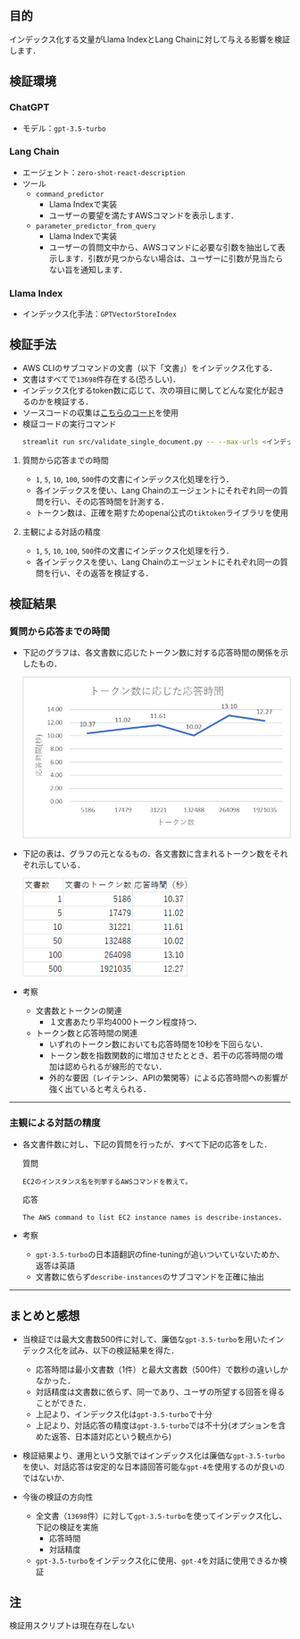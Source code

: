 ## 目的
インデックス化する文量がLlama IndexとLang Chainに対して与える影響を検証します．

## 検証環境
### ChatGPT
* モデル：`gpt-3.5-turbo`

### Lang Chain
* エージェント：`zero-shot-react-description`
* ツール
  - `command_predictor`
    * Llama Indexで実装
    * ユーザーの要望を満たすAWSコマンドを表示します．
  - `parameter_predictor_from_query`
    * Llama Indexで実装
    * ユーザーの質問文中から、AWSコマンドに必要な引数を抽出して表示します．引数が見つからない場合は、ユーザーに引数が見当たらない旨を通知します．

### Llama Index
* インデックス化手法：`GPTVectorStoreIndex`

## 検証手法
* AWS CLIのサブコマンドの文書（以下「文書」）をインデックス化する．
* 文書はすべてで`13698`件存在する(恐ろしい)．
* インデックス化するtoken数に応じて、次の項目に関してどんな変化が起きるのかを検証する．
* ソースコードの収集は[こちらのコード](../src/utils/collect_aws_command_ref.py)を使用
* 検証コードの実行コマンド
  ```bash
  streamlit run src/validate_single_document.py -- --max-urls <インデックス化する文書数>
  ```

1. 質問から応答までの時間
   - `1`, `5`, `10`, `100`, `500`件の文書にインデックス化処理を行う．
   - 各インデックスを使い、Lang Chainのエージェントにそれぞれ同一の質問を行い、その応答時間を計測する．
   - トークン数は、正確を期すためopenai公式の`tiktoken`ライブラリを使用

2. 主観による対話の精度
   - `1`, `5`, `10`, `100`, `500`件の文書にインデックス化処理を行う．
   - 各インデックスを使い、Lang Chainのエージェントにそれぞれ同一の質問を行い、その返答を検証する．

## 検証結果
### 質問から応答までの時間

* 下記のグラフは、各文書数に応じたトークン数に対する応答時間の関係を示したもの．

  ![Alt text](./img/doc_num/graph.png)

* 下記の表は、グラフの元となるもの．各文書数に含まれるトークン数をそれぞれ示している．

  ![Alt text](./img/doc_num/table.png)

* 考察
  - 文書数とトークンの関連
    - １文書あたり平均4000トークン程度持つ．
  - トークン数と応答時間の関連
    - いずれのトークン数においても応答時間を10秒を下回らない．
    - トークン数を指数関数的に増加させたととき、若干の応答時間の増加は認められるが線形的でない．
    - 外的な要因（レイテンシ、APIの繁閑等）による応答時間への影響が強く出ていると考えられる．

---
### 主観による対話の精度
* 各文書件数に対し、下記の質問を行ったが、すべて下記の応答をした．

  質問
  ```
  EC2のインスタンス名を列挙するAWSコマンドを教えて。
  ```

  応答
  ```
  The AWS command to list EC2 instance names is describe-instances.
  ```

* 考察
  - `gpt-3.5-turbo`の日本語翻訳のfine-tuningが追いついていないためか、返答は英語
  - 文書数に依らず`describe-instances`のサブコマンドを正確に抽出

---
## まとめと感想
* 当検証では最大文書数500件に対して、廉価な`gpt-3.5-turbo`を用いたインデックス化を試み、以下の検証結果を得た．
  - 応答時間は最小文書数（1件）と最大文書数（500件）で数秒の違いしかなかった．
  - 対話精度は文書数に依らず、同一であり、ユーザの所望する回答を得ることができた．
  - 上記より、インデックス化は`gpt-3.5-turbo`で十分
  - 上記より、対話応答の精度は`gpt-3.5-turbo`では不十分(オプションを含めた返答、日本語対応という観点から)

* 検証結果より、運用という文脈ではインデックス化は廉価な`gpt-3.5-turbo`を使い、対話応答は安定的な日本語回答可能な`gpt-4`を使用するのが良いのではないか．

* 今後の検証の方向性
  - 全文書（`13698`件）に対して`gpt-3.5-turbo`を使ってインデックス化し、下記の検証を実施
    * 応答時間
    * 対話精度
  - `gpt-3.5-turbo`をインデックス化に使用、`gpt-4`を対話に使用できるか検証

## 注
検証用スクリプトは現在存在しない